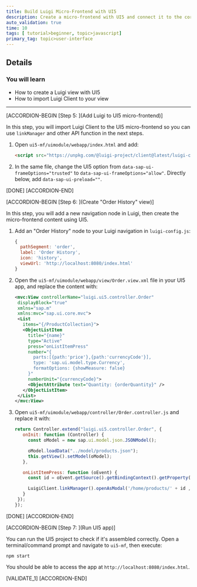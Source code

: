 ```yaml
---
title: Build Luigi Micro-Frontend with UI5
description: Create a micro-frontend with UI5 and connect it to the core React app using Luigi client.
auto_validation: true
time: 10
tags: [ tutorial>beginner, topic>javascript]
primary_tag: topic>user-interface
---
```


## Details
### You will learn
  - How to create a Luigi view with UI5
  - How to import Luigi Client to your view

---

[ACCORDION-BEGIN [Step 5: ](Add Luigi to UI5 micro-frontend)]

In this step, you will import Luigi Client to the UI5 micro-frontend so you can use `linkManager` and other API function in the next steps.

1. Open `ui5-mf/uimodule/webapp/index.html` and add:

    ```HTML
    <script src="https://unpkg.com/@luigi-project/client@latest/luigi-client.js"></script>
    ```

2. In the same file, change the UI5 option from `data-sap-ui-frameOptions="trusted"` to `data-sap-ui-frameOptions="allow"`. Directly below, add `data-sap-ui-preload=""`.

[DONE]
[ACCORDION-END]

[ACCORDION-BEGIN [Step 6: ](Create "Order History" view)]

In this step, you will add a new navigation node in Luigi, then create the micro-frontend content using UI5.

1. Add an "Order History" node to your Luigi navigation in `luigi-config.js`:

    ```JavaScript
    {
      pathSegment: 'order',
      label: 'Order History',
      icon: 'history',
      viewUrl: 'http://localhost:8080/index.html'
    }
    ```

2. Open the `ui5-mf/uimodule/webapp/view/Order.view.xml` file in your UI5 app, and replace the content with:

    ```XML
    <mvc:View controllerName="luigi.ui5.controller.Order"
     displayBlock="true"
     xmlns="sap.m"
     xmlns:mvc="sap.ui.core.mvc">
     <List
       items="{/ProductCollection}">
       <ObjectListItem
         title="{name}"
         type="Active"
         press="onListItemPress"
         number="{
           parts:[{path:'price'},{path:'currencyCode'}],
           type: 'sap.ui.model.type.Currency',
           formatOptions: {showMeasure: false}
         }"
         numberUnit="{currencyCode}">
         <ObjectAttribute text="Quantity: {orderQuantity}" />
       </ObjectListItem>
     </List>
    </mvc:View>
    ```

3. Open `ui5-mf/uimodule/webapp/controller/Order.controller.js` and replace it with:

    ```JavaScript
    return Controller.extend("luigi.ui5.controller.Order", {
       onInit: function (Controller) {
         const oModel = new sap.ui.model.json.JSONModel();

         oModel.loadData("../model/products.json");
         this.getView().setModel(oModel);
       },

       onListItemPress: function (oEvent) {
         const id = oEvent.getSource().getBindingContext().getProperty("id");

         LuigiClient.linkManager().openAsModal('/home/products/' + id , {title:'Product Detail', size:'m'});
       }
     });
    });
    ```

[DONE]
[ACCORDION-END]

[ACCORDION-BEGIN [Step 7: ](Run UI5 app)]

You can run the UI5 project to check if it's assembled correctly. Open a terminal/command prompt and navigate to `ui5-mf`, then execute:

```Shell
npm start
```

You should be able to access the app at `http://localhost:8080/index.html`.


[VALIDATE_1]
[ACCORDION-END]
